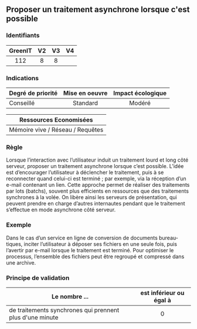 ## Proposer un traitement asynchrone lorsque c'est possible

### Identifiants

| GreenIT |  V2  |  V3  |  V4  |
|:-------:|:----:|:----:|:----:|
|   112   |  8 |  8 |      |

### Indications

| Degré de priorité |      Mise en oeuvre       |  Impact écologique    | 
|-------------------|:-------------------------:|:---------------------:|
| Conseillé         | Standard                  | Modéré                | 


|Ressources Economisées                                      |
|:----------------------------------------------------------:|
| Mémoire vive / Réseau / Requêtes    |

### Règle

Lorsque l’interaction avec l’utilisateur induit un traitement lourd et long côté serveur, proposer un traitement asynchrone lorsque c’est possible.
L’idée est d’encourager l’utilisateur à déclencher le traitement, puis à se reconnecter quand celui-ci est terminé ; 
par exemple, via la réception d’un e-mail contenant un lien.
Cette approche permet de réaliser des traitements par lots (batchs), souvent plus efficients en ressources que des traitements synchrones à la volée.
On libère ainsi les serveurs de présentation, qui peuvent prendre en charge d’autres internautes pendant que le traitement s’effectue en mode asynchrone côté serveur.

### Exemple

Dans le cas d’un service en ligne de conversion de documents bureau- tiques, inciter l’utilisateur à déposer ses fichiers en une seule fois, puis l’avertir par e-mail lorsque le traitement est terminé. Pour optimiser le processus, l’ensemble des fichiers peut être regroupé et compressé dans une archive.

### Principe de validation

| Le nombre ...     | est inférieur ou égal à   |  
|-------------------|:-------------------------:|
| de traitements synchrones qui prennent plus d'une minute  | 0  |
